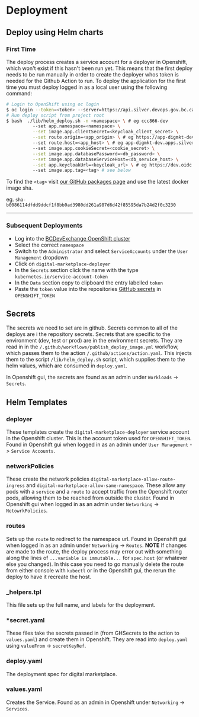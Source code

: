 # Deployment

## Deploy using Helm charts

### First Time
The deploy process creates a service account for a deployer in Openshift, which won't exist if this hasn't been run yet.
This means that the first deploy needs to be run manually in order to create the deployer whos token is needed for the Github Action to run.
To deploy the application for the first time you must deploy logged in as a local user using the following command:
```bash
# Login to OpenShift using oc login
$ oc login --token=<token> --server=https://api.silver.devops.gov.bc.ca:6443
# Run deploy script from project root
$ bash  ./lib/helm_deploy.sh -n <namespace> \ # eg ccc866-dev
          --set app.namespace=<namespace> \
          --set image.app.clientSecret=<keycloak_client_secret> \
          --set route.origin=<app_origin> \ # eg https://app-digmkt-dev.apps.silver.devops.gov.bc.ca
          --set route.host=<app_host> \ # eg app-digmkt-dev.apps.silver.devops.gov.bc.ca
          --set image.app.cookieSecret=<cookie_secret> \
          --set image.app.databasePassword=<db_password> \
          --set image.app.databaseServiceHost=<db_service_host> \
          --set app.keycloakUrl=<keycloak_url> \ # eg https://dev.oidc.gov.bc.ca
          --set image.app.tag=<tag> # see below
```

To find the `<tag>` visit [our GitHub packages page](https://github.com/bcgov/digital_marketplace/pkgs/container/digital_marketplace) and use the latest docker image sha. 

eg. `sha-b0086114dfdd9ddcf1f8bb0ad3980dd261a987d6d42f85595da7b24d2f0c3230`

---

### Subsequent Deployments

- Log into the [BCDevExchange OpenShift cluster](https://console.apps.silver.devops.gov.bc.ca)
- Select the correct `namespace`
- Switch to the `Administrator` and select `ServiceAccounts` under the `User Management` dropdown
- Click on `digital-marketplace-deployer`
- In the `Secrets` section click the name with the type `kubernetes.io/service-account-token`
- In the `Data` section copy to clipboard the entry labelled `token`
- Paste the `token` value into the repositories [GitHub secrets](https://github.com/bcgov/digital_marketplace/settings/secrets/actions) in `OPENSHIFT_TOKEN`

## Secrets
The secrets we need to set are in github. Secrets common to all of the deploys are i the repository secrets. Secrets that are specific to the environment (dev, test or prod) are in the environment secrets. They are read in in the `/.github/workflows/publish_deploy_image.yml` workflow, which passes them to the action `/.github/actions/action.yaml`. This injects them to the script `/lib/helm_deploy.sh` script, which supplies them to the helm values, which are consumed in `deploy.yaml`.

In Openshift gui, the secrets are found as an admin under `Workloads` -> `Secrets`.

## Helm Templates

### deployer
These templates create the `digital-marketplace-deployer` service account in the Openshift cluster. This is the account token used for `OPENSHIFT_TOKEN`. Found in Openshift gui when logged in as an admin under `User Management` -> `Service Accounts`.

### networkPolicies
These create the network policies `digital-marketplace-allow-route-ingress` and `digital-marketplace-allow-same-namespace`. These allow any pods with a `service` and a `route` to accept traffic from the Openshift router pods, allowing them to be reached from outside the cluster. Found in Openshift gui when logged in as an admin under `Networking` -> `NetowrkPolicies`.

### routes
Sets up the `route` to redirect to the namespace url. Found in Openshift gui when logged in as an admin under `Networking` -> `Routes`.
**NOTE** If changes are made to the route, the deploy process may error out with something along the lines of `...variable is immutable...` for `spec.host` (or whatever else you changed). In this case you need to go manually delete the route from either console with `kubectl` or in the Openshift gui, the rerun the deploy to have it recreate the host.

### _helpers.tpl
This file sets up the full name, and labels for the deployment.

### *secret.yaml
These files take the secrets passed in (from GHSecrets to the action to `values.yaml`) and create them in Openshift. They are read into `deploy.yaml` using `valueFrom` -> `secretKeyRef`.

### deploy.yaml
The deployment spec for digital marketplace.

### values.yaml
Creates the Service. Found as an admin in Openshift under `Networking` -> `Services`.

